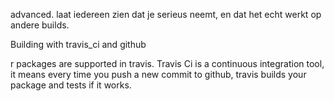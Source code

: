 
advanced. laat iedereen zien dat je serieus neemt, en dat het echt werkt op andere builds.

Building with travis_ci and github

r packages are supported in travis. 
Travis Ci is a continuous integration tool, it means every time you push a new commit to github, travis builds your package and tests if it works.  